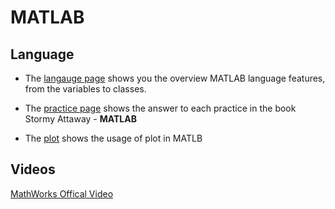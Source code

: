 # MATLAB 

## Language

* The [langauge page](language.md) shows you the overview MATLAB language features, from the variables to classes.

* The [practice page](practics.md) shows the answer to each practice in the book Stormy Attaway - **MATLAB**

* The [plot](plot.md) shows the usage of plot in MATLB 

## Videos

[MathWorks Offical Video](videos.md)